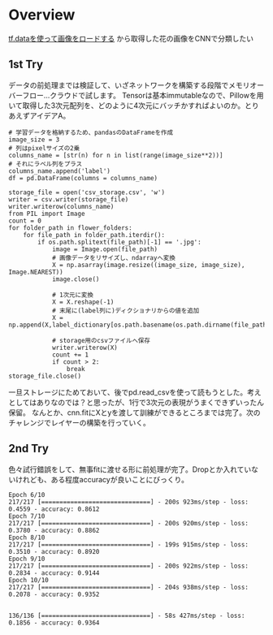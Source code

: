 # Overview
[tf.dataを使って画像をロードする](https://www.tensorflow.org/tutorials/load_data/images?hl=ja) から取得した花の画像をCNNで分類したい

## 1st Try
データの前処理までは検証して、いざネットワークを構築する段階でメモリオーバーフロー...クラウドで試します。
Tensorは基本immutableなので、Pillowを用いて取得した3次元配列を、どのように4次元にバッチかすればよいのか。とりあえずアイデアA。
```
# 学習データを格納するため、pandasのDataFrameを作成
image_size = 3
# 列はpixelサイズの2乗
columns_name = [str(n) for n in list(range(image_size**2))]
# それにラベル列をプラス
columns_name.append('label')
df = pd.DataFrame(columns = columns_name)

storage_file = open('csv_storage.csv', 'w')
writer = csv.writer(storage_file)
writer.writerow(columns_name)
from PIL import Image
count = 0
for folder_path in flower_folders:
    for file_path in folder_path.iterdir():
        if os.path.splitext(file_path)[-1] == '.jpg':
            image = Image.open(file_path)
            # 画像データをリサイズし、ndarrayへ変換
            X = np.asarray(image.resize((image_size, image_size), Image.NEAREST))
            image.close()
            
            # 1次元に変換
            X = X.reshape(-1)
            # 末尾に(label列に)ディクショナリからの値を追加
            X = np.append(X,label_dictionary[os.path.basename(os.path.dirname(file_path))])
            
            # storage用のcsvファイルへ保存
            writer.writerow(X)
            count += 1
            if count > 2:
                break
storage_file.close()
```
一旦ストレージにためておいて、後でpd.read_csvを使って読もうとした。考えとしてはありなのでは？と思ったが、1行で3次元の表現がうまくできずいったん保留。
なんとか、cnn.fitにXとyを渡して訓練ができるところまでは完了。次のチャレンジでレイヤーの構築を行っていく。


## 2nd Try
色々試行錯誤をして、無事fitに渡せる形に前処理が完了。Dropとか入れていないけれども、ある程度accuracyが良いことにびっくり。
```
Epoch 6/10
217/217 [==============================] - 200s 923ms/step - loss: 0.4559 - accuracy: 0.8612
Epoch 7/10
217/217 [==============================] - 200s 920ms/step - loss: 0.3780 - accuracy: 0.8862
Epoch 8/10
217/217 [==============================] - 199s 915ms/step - loss: 0.3510 - accuracy: 0.8920
Epoch 9/10
217/217 [==============================] - 200s 922ms/step - loss: 0.2834 - accuracy: 0.9144
Epoch 10/10
217/217 [==============================] - 204s 938ms/step - loss: 0.2078 - accuracy: 0.9352


136/136 [==============================] - 58s 427ms/step - loss: 0.1856 - accuracy: 0.9364
```